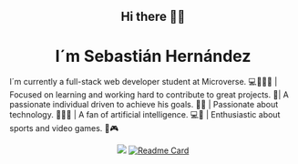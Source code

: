 <div align="center">
<h2> Hi there 👋🏻 </h2>
<h1> I´m Sebastián Hernández </h1>
</div>

I´m currently a full-stack web developer student at Microverse. 💻👨🏻‍🎓 | Focused on learning and working hard to contribute to great projects. 🥇| A passionate individual driven to achieve his goals. 💪🏻 | Passionate about technology. 👨🏻‍💻 | A fan of artificial intelligence. 💻🧠 | Enthusiastic about sports and video games. 🏈🎮

<div align="center" justify="center">
<a><img src="https://github-readme-stats.vercel.app/api/top-langs/?username=shm04&layout=compact"></a>
<a href="https://github.com/shm04/github-readme-stats"><img src="https://github-readme-stats.vercel.app/api?username=shm04&show_icons=true&theme=onedark" alt="Readme Card"></a>
</div>


